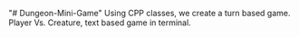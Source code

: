 "# Dungeon-Mini-Game" 
Using CPP classes, we create a turn based game. Player Vs. Creature, text based game in terminal.
